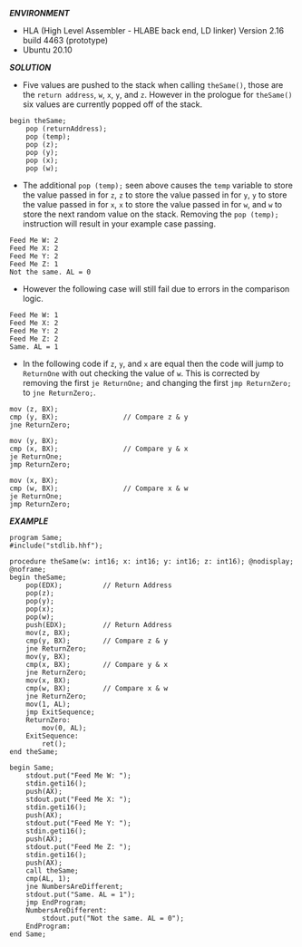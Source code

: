 ***ENVIRONMENT***

- HLA (High Level Assembler - HLABE back end, LD linker)
Version 2.16 build 4463 (prototype)
- Ubuntu 20.10

***SOLUTION***

- Five values are pushed to the stack when calling `theSame()`, those are the `return address`, `w`, `x`, `y`, and `z`. However in the prologue for `theSame()` six values are currently popped off of the stack. 

```hla
begin theSame;
    pop (returnAddress);
    pop (temp);
    pop (z);
    pop (y);
    pop (x);
    pop (w);
```
- The additional `pop (temp);` seen above causes the `temp` variable to store the value passed in for `z`, `z` to store the value passed in for `y`, `y` to store the value passed in for `x`, `x` to store the value passed in for `w`, and `w` to store the next random value on the stack. Removing the `pop (temp);` instruction will result in your example case passing.

```
Feed Me W: 2
Feed Me X: 2
Feed Me Y: 2
Feed Me Z: 1
Not the same. AL = 0
```

- However the following case will still fail due to errors in the comparison logic. 

```
Feed Me W: 1
Feed Me X: 2
Feed Me Y: 2
Feed Me Z: 2
Same. AL = 1
```

- In the following code if `z`, `y`, and `x` are equal then the code will jump to `ReturnOne` with out checking the value of `w`. This is corrected by removing the first `je ReturnOne;` and changing the first `jmp ReturnZero;` to `jne ReturnZero;`.

```hla
mov (z, BX);
cmp (y, BX);                // Compare z & y
jne ReturnZero;
    
mov (y, BX);
cmp (x, BX);                // Compare y & x
je ReturnOne;
jmp ReturnZero;
    
mov (x, BX);
cmp (w, BX);                // Compare x & w
je ReturnOne;
jmp ReturnZero;
```

***EXAMPLE***

```hla
program Same;
#include("stdlib.hhf");

procedure theSame(w: int16; x: int16; y: int16; z: int16); @nodisplay; @noframe;  
begin theSame;
    pop(EDX);          // Return Address
    pop(z);
    pop(y);
    pop(x);
    pop(w);
    push(EDX);         // Return Address
    mov(z, BX);
    cmp(y, BX);        // Compare z & y
    jne ReturnZero;
    mov(y, BX);
    cmp(x, BX);        // Compare y & x
    jne ReturnZero;
    mov(x, BX);
    cmp(w, BX);        // Compare x & w
    jne ReturnZero;
    mov(1, AL);
    jmp ExitSequence;
    ReturnZero:
        mov(0, AL);
    ExitSequence:
        ret();
end theSame;

begin Same;
    stdout.put("Feed Me W: ");
    stdin.geti16();
    push(AX);
    stdout.put("Feed Me X: ");
    stdin.geti16();
    push(AX);
    stdout.put("Feed Me Y: ");
    stdin.geti16();
    push(AX);
    stdout.put("Feed Me Z: ");
    stdin.geti16();
    push(AX);
    call theSame;
    cmp(AL, 1);
    jne NumbersAreDifferent;
    stdout.put("Same. AL = 1");
    jmp EndProgram;
    NumbersAreDifferent:
        stdout.put("Not the same. AL = 0");
    EndProgram:
end Same;
```
